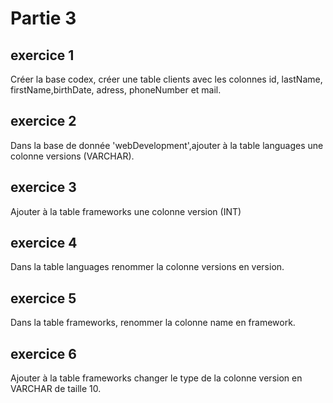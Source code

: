 # Partie 3

## exercice 1

Créer la base codex, créer une table clients avec les colonnes id, lastName, firstName,birthDate, adress, phoneNumber et mail.

## exercice 2

Dans la base de donnée 'webDevelopment',ajouter à la table languages une colonne versions (VARCHAR).

## exercice 3

Ajouter à la table frameworks une colonne version (INT)

## exercice 4

Dans la table languages renommer la colonne versions en version.

## exercice 5

Dans la table frameworks, renommer la colonne name en framework.

## exercice 6

Ajouter à la table frameworks changer le type de la colonne version en VARCHAR de taille 10.



